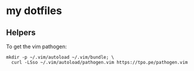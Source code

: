 # my dotfiles

## Helpers
To get the vim pathogen:

    mkdir -p ~/.vim/autoload ~/.vim/bundle; \
      curl -LSso ~/.vim/autoload/pathogen.vim https://tpo.pe/pathogen.vim

